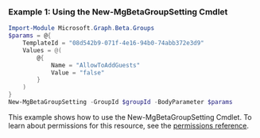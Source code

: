 ### Example 1: Using the New-MgBetaGroupSetting Cmdlet
```powershell
Import-Module Microsoft.Graph.Beta.Groups
$params = @{
	TemplateId = "08d542b9-071f-4e16-94b0-74abb372e3d9"
	Values = @(
		@{
			Name = "AllowToAddGuests"
			Value = "false"
		}
	)
}
New-MgBetaGroupSetting -GroupId $groupId -BodyParameter $params
```
This example shows how to use the New-MgBetaGroupSetting Cmdlet.
To learn about permissions for this resource, see the [permissions reference](/graph/permissions-reference).

